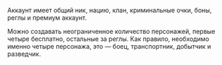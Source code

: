Аккаунт имеет общий ник, нацию, клан, криминальные очки, боны, реглы и премиум аккаунт.

Можно создавать неограниченное количество персонажей, первые четыре бесплатно, остальные за реглы. Как правило, необходимо именно четыре персонажа, это — боец, транспортник, добытчик и разведчик.
